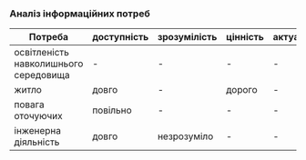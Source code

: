 ### Аналіз інформаційних потреб
| Потреба                         | доступність     | зрозумілість     | цінність      | актуальність     |
| ------------------------------- | --------------- | ---------------- | ------------- | ---------------- |
| освітленість навколишнього середовища | - | - | - | - |
| житло | довго | - | дорого | - |
| повага оточуючих | повільно | - | - | - |
| інженерна діяльність | довго | незрозуміло | - | - |
